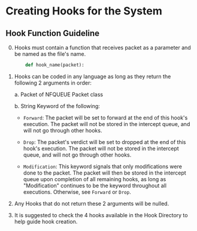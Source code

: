 # Creating Hooks for the System

## Hook Function Guideline

0. Hooks must contain a function that receives packet as a parameter and be named as the file's name.

    ```python 
        def hook_name(packet):
    ```

1. Hooks can be coded in any language as long as they return the following 2 arguments in order:

    a. Packet of NFQUEUE Packet class

    b. String Keyword of the following:

      * `Forward`: The packet will be set to forward at the end of this hook's execution. The packet will not be stored in the intercept queue, and will not go through other hooks.

      * `Drop`: The packet's verdict will be set to dropped at the end of this hook's execution. The packet will not be stored in the intercept queue, and will not go through other hooks.

      * `Modification`: This keyword signals that only modifications were done to the packet. The packet will then be
        stored in the intercept queue upon completion of all remaining hooks, as long as "Modification" continues to be the keyword throughout all executions. Otherwise, see `Forward` or `Drop`.

2. Any Hooks that do not return these 2 arguments will be nulled.

3. It is suggested to check the 4 hooks available in the Hook Directory to help guide hook creation.
    
